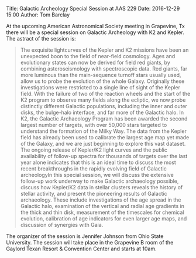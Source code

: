 Title: Galactic Archeology Special Session at AAS 229
Date: 2016-12-29 15:00
Author: Tom Barclay

At the upcoming American Astronomical Society meeting in Grapevine, Tx there will be a special session on Galactic Archeology with K2 and Kepler. The astract of the session is:


>The exquisite lightcurves of the Kepler and K2 missions have been an unexpected boon to the field of near-field cosmology. Ages and evolutionary states can now be derived for field red giants, by combining asteroseismology with spectroscopic data. Red giants, far more luminous than the main-sequence turnoff stars usually used, allow us to probe the evolution of the whole Galaxy. Originally these investigations were restricted to a single line of sight of the Kepler field. With the failure of two of the reaction wheels and the start of the K2 program to observe many fields along the ecliptic, we now probe distinctly different Galactic populations, including the inner and outer disks, the bulge-halo interface, and far more of the Galactic halo. In K2, the Galactic Archaeology Program has been awarded the second largest number of targets, with over 50,000 stars targeted to understand the formation of the Milky Way. The data from the Kepler field has already been used to calibrate the largest age map yet made of the Galaxy, and we are just beginning to explore this vast dataset. The ongoing release of Kepler/K2 light curves and the public availability of follow-up spectra for thousands of targets over the last year alone indicates that this is an ideal time to discuss the most recent breakthroughs in the rapidly evolving field of Galactic archeologyIn this special session, we will discuss the extensive follow-up work underway to make Galactic archaeology possible, discuss how Kepler/K2 data in stellar clusters reveals the history of stellar activity, and present the pioneering results of Galactic archaeology. These include investigations of the age spread in the Galactic halo, examination of the vertical and radial age gradients in the thick and thin disk, measurement of the timescales for chemical evolution, calibration of age indicators for even larger age maps, and discussion of synergies with Gaia.


The organizer of the session is Jennifer Johnson from Ohio State University. The session will take place in the Grapevine B room of the Gaylord Texan Resort & Convention Center and starts at 10am.